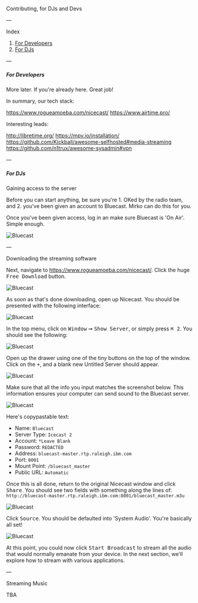 Contributing, for DJs and Devs

—

Index

1. [For Developers](#for-developers)
2. [For DJs](#for-djs)

—

##### For Developers

More later. If you're already here. Great job!

In summary, our tech stack:

https://www.rogueamoeba.com/nicecast/
https://www.airtime.pro/

Interesting leads:

http://libretime.org/
https://mpv.io/installation/
https://github.com/Kickball/awesome-selfhosted#media-streaming
https://github.com/n1trux/awesome-sysadmin#vpn

—

##### For DJs

Gaining access to the server

Before you can start anything, be sure you're 1. OKed by the radio team, and 2. you've been given an account to Bluecast. Mirko can do this for you.

Once you've been given access, log in an make sure Bluecast is 'On Air'. Simple enough.

![Bluecast](/images/1.png)

—

Downloading the streaming software

Next, navigate to https://www.rogueamoeba.com/nicecast/. Click the huge <kbd>Free Download</kbd> button.

![Bluecast](/images/2.png)

As soon as that's done downloading, open up Nicecast. You should be presented with the following interface:

![Bluecast](/images/3.png)

In the top menu, click on <kbd>Window</kbd> ➞ <kbd>Show Server</kbd>, or simply press <kbd>⌘ 2</kbd>. You should see the following:

![Bluecast](/images/4.png)

Open up the drawer using one of the tiny buttons on the top of the window. Click on the <kbd>+</kbd>, and a blank new Untitled Server should appear.

![Bluecast](/images/5.png)

Make sure that all the info you input matches the screenshot below. This information ensures your computer can send sound to the Bluecast server.

![Bluecast](/images/6.png)

Here's copypastable text:

- Name: `Bluecast`
- Server Type: `Icecast 2`
- Account: `*Leave Blank`
- Password: `REDACTED`
- Address: `bluecast-master.rtp.raleigh.ibm.com`
- Port: `8001`
- Mount Point: `/bluecast_master`
- Public URL: `Automatic`

Once this is all done, return to the original Nicecast window and click <kbd>Share</kbd>. You should see two fields with something along the lines of: `http://bluecast-master.rtp.raleigh.ibm.com:8001/bluecast_master.m3u`

![Bluecast](/images/7.png)

Click <kbd>Source</kbd>. You should be defaulted into 'System Audio'. You're basically all set!

![Bluecast](/images/8.png)

At this point, you could now click <kbd>Start Broadcast</kbd> to stream all the audio that would normally emanate from your device. In the next section, we'll explore how to stream with various applications.

—

Streaming Music

TBA

